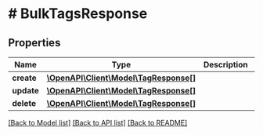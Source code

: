 # # BulkTagsResponse

## Properties

Name | Type | Description | Notes
------------ | ------------- | ------------- | -------------
**create** | [**\OpenAPI\Client\Model\TagResponse[]**](TagResponse.md) |  | [optional] 
**update** | [**\OpenAPI\Client\Model\TagResponse[]**](TagResponse.md) |  | [optional] 
**delete** | [**\OpenAPI\Client\Model\TagResponse[]**](TagResponse.md) |  | [optional] 

[[Back to Model list]](../../README.md#documentation-for-models) [[Back to API list]](../../README.md#documentation-for-api-endpoints) [[Back to README]](../../README.md)


